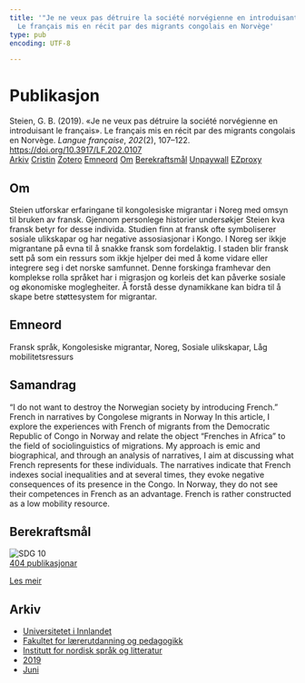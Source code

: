 ```yaml
---
title: '"Je ne veux pas détruire la société norvégienne en introduisant le français".
  Le français mis en récit par des migrants congolais en Norvège'
type: pub
encoding: UTF-8

---
```

<h1>Publikasjon</h1>
<article id="csl-bib-container-BDKJGPK5" class="csl-bib-container">
  <div class="csl-bib-body"> <div class="csl-entry">Steien, G. B. (2019). «Je ne veux pas détruire la société norvégienne en introduisant le français». Le français mis en récit par des migrants congolais en Norvège. <i>Langue française</i>, <i>202</i>(2), 107–122. <a href="https://doi.org/10.3917/LF.202.0107">https://doi.org/10.3917/LF.202.0107</a></div> </div>
  <div class="csl-bib-buttons">
    <a href="#taxonomy-article-BDKJGPK5" alt="archive" class="csl-bib-button">Arkiv</a>
    <a href="https://app.cristin.no/results/show.jsf?id=1702128" alt="Cristin" class="csl-bib-button">Cristin</a>
    <a href="http://zotero.org/groups/5881554/items/BDKJGPK5" alt="Zotero" class="csl-bib-button">Zotero</a>
    <a href="#keywords-article-BDKJGPK5" alt="keywords" class="csl-bib-button">Emneord</a>
    <a href="#about-article-BDKJGPK5" alt="about_pub" class="csl-bib-button">Om</a>
    <a href="#sdg-article-BDKJGPK5" alt="sdg" class="csl-bib-button">Berekraftsmål</a>
    <a href="https://www.duo.uio.no/bitstream/10852/74314/1/Steien%2bLangue%2bFancaise.pdf" alt="Unpaywall" class="csl-bib-button">Unpaywall</a>
    <a href="https://www.duo.uio.no/bitstream/10852/74314/1/Steien%2bLangue%2bFancaise.pdf" alt="EZproxy" class="csl-bib-button">EZproxy</a>
  </div>
  <div id="csl-bib-meta-container-BDKJGPK5"></div>
</article>
<div id="csl-bib-meta-BDKJGPK5" class="csl-bib-meta">
  <article id="about-article-BDKJGPK5" class="about_pub-article">
    <h1>Om</h1>
    Steien utforskar erfaringane til kongolesiske migrantar i Noreg med omsyn til bruken av fransk. Gjennom personlege historier undersøkjer Steien kva fransk betyr for desse individa. Studien finn at fransk ofte symboliserer sosiale ulikskapar og har negative assosiasjonar i Kongo. I Noreg ser ikkje migrantane på evna til å snakke fransk som fordelaktig. I staden blir fransk sett på som ein ressurs som ikkje hjelper dei med å kome vidare eller integrere seg i det norske samfunnet. Denne forskinga framhevar den komplekse rolla språket har i migrasjon og korleis det kan påverke sosiale og økonomiske moglegheiter. Å forstå desse dynamikkane kan bidra til å skape betre støttesystem for migrantar.
  </article>
  <article id="keywords-article-BDKJGPK5" class="keywords-article">
    <h1>Emneord</h1>
    Fransk språk, Kongolesiske migrantar, Noreg, Sosiale ulikskapar, Låg mobilitetsressurs
  </article>
  <article id="abstract-article-BDKJGPK5" class="abstract-article">
    <h1>Samandrag</h1>
    “I do not want to destroy the Norwegian society by introducing French.” French in narratives by Congolese migrants in Norway 
In this article, I explore the experiences with French of migrants from the Democratic Republic of Congo in Norway and relate the object “Frenches in Africa” to the field of sociolinguistics of migrations. My approach is emic and biographical, and through an analysis of narratives, I aim at discussing what French represents for these individuals. The narratives indicate that French indexes social inequalities and at several times, they evoke negative consequences of its presence in the Congo. In Norway, they do not see their competences in French as an advantage. French is rather constructed as a low mobility resource.
  </article>
  <article id="sdg-article-BDKJGPK5" class="sdg-article">
    <h1>Berekraftsmål</h1>
    <div class="sdg-container"><div id="sdg10" class="sdg">
        <img src="{{< params subfolder >}}images/sdg/sdg10_nn.png" class="image" alt="SDG 10">
        <div class="sdg-overlay">
          <a href="{{< params subfolder >}}nn/archive/?sdg=10#archive" class="sdg-publication-count"><span>404</span> publikasjonar</a>
          <p><a href="https://fn.no/om-fn/fns-baerekraftsmaal/mindre-ulikhet?lang=nno-NO" class="sdg-read-more">Les meir</a></p>
        </div>
      </div></div>
  </article>
  <article id="taxonomy-article-BDKJGPK5" class="taxonomy-article">
    <h1>Arkiv</h1>
    <ul>
      <li><a href="{{< params subfolder >}}nn/archive/?key=3DCRN523">Universitetet i Innlandet</a></li>
      <li><a href="{{< params subfolder >}}nn/archive/?key=WYNZA47F">Fakultet for lærerutdanning og pedagogikk</a></li>
      <li><a href="{{< params subfolder >}}nn/archive/?key=T9U6ILTU">Institutt for nordisk språk og litteratur</a></li>
      <li><a href="{{< params subfolder >}}nn/archive/?key=AS5QFSER">2019</a></li>
      <li><a href="{{< params subfolder >}}nn/archive/?key=P2YUXSY9">Juni</a></li>
    </ul>
  </article>
</div>
